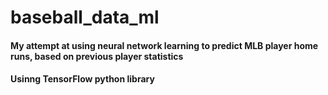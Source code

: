 # baseball_data_ml

#### My attempt at using neural network learning to predict MLB player home runs, based on previous player statistics

#### Usinng TensorFlow python library
